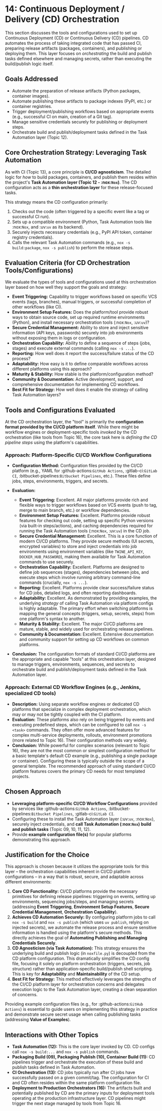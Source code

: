 # 14: Continuous Deployment / Delivery (CD) Orchestration

This section discusses the tools and configurations used to set up Continuous Deployment (CD) or Continuous Delivery (CD) pipelines. CD automates the process of taking integrated code that has passed CI, preparing release artifacts (packages, containers), and publishing or deploying them. This layer focuses on _orchestrating_ the build and publish tasks defined elsewhere and managing secrets, rather than executing the build/publish logic itself.

## Goals Addressed

- Automate the preparation of release artifacts (Python packages, container images).
- Automate publishing these artifacts to package indexes (PyPI, etc.) or container registries.
- Trigger deployment/publishing workflows based on appropriate events (e.g., successful CI on main, creation of a Git tag).
- Manage sensitive credentials securely for publishing or deployment steps.
- Orchestrate build and publish/deployment tasks defined in the Task Automation layer (Topic 12).

## Core Orchestration Strategy: Leveraging Task Automation

As with CI (Topic 13), a core principle is **CI/CD agnosticism**. The detailed logic for _how_ to build packages, containers, and publish them resides within the project's **Task Automation layer (Topic 12 - :nox:`Nox`)**. The CD configuration acts as a **thin orchestration layer** for these release-focused tasks.

This strategy means the CD configuration primarily:

1.  Checks out the code (often triggered by a specific event like a tag or successful CI run).
2.  Sets up a compatible environment (Python, Task Automation tools like :nox:`Nox`, and :uv:`uv` as its backend).
3.  Securely injects necessary credentials (e.g., PyPI API token, container registry credentials).
4.  Calls the relevant Task Automation commands (e.g., `nox -s build:package`, `nox -s publish`) to perform the release steps.

## Evaluation Criteria (for CD Orchestration Tools/Configurations)

We evaluate the types of tools and configurations used at this orchestration layer based on how well they support the goals and strategy:

- **Event Triggering:** Capability to trigger workflows based on specific VCS events (tags, branches), manual triggers, or successful completion of other workflows (like CI).
- **Environment Setup Features:** Does the platform/tool provide robust ways to obtain source code, set up required runtime environments (Python), and install necessary orchestration tools (:nox:`Nox`, :uv:`uv`)?
- **Secure Credential Management:** Ability to store and inject sensitive information (API keys, passwords) securely into job environments without exposing them in logs or configuration.
- **Orchestration Capability:** Ability to define a sequence of steps (jobs, stages) and execute external commands (calling `nox -s ...`).
- **Reporting:** How well does it report the success/failure status of the CD process?
- **Adaptability:** How easy is it to define comparable workflows across different platforms using this approach?
- **Maturity & Stability:** How stable is the platform/configuration method?
- **Community & Documentation:** Active development, support, and comprehensive documentation for implementing CD workflows.
- **Best Fit for Strategy:** How well does it enable the strategy of calling Task Automation layers?

## Tools and Configurations Evaluated

At the CD orchestration layer, the "tool" is primarily the **configuration format provided by the CI/CD platform itself**. While there might be workflow engines or deployment-specific tools _invoked by_ the CD orchestration (like tools from Topic 16), the core task here is _defining the CD pipeline steps_ using the platform's capabilities.

### Approach: Platform-Specific CI/CD Workflow Configurations

- **Configuration Method:** Configuration files provided by the CI/CD platform (e.g., YAML for :github-actions:`GitHub Actions`, :gitlab-ci:`GitLab CI`, :bitbucket-pipelines:`Bitbucket Pipelines`, etc.). These files define jobs, steps, environments, triggers, and secrets.
- **Evaluation:**

  - **Event Triggering:** Excellent. All major platforms provide rich and flexible ways to trigger workflows based on VCS events (push to tag, merge to main branch, etc.) or workflow dependencies.
  - **Environment Setup Features:** Excellent. Platforms provide robust features for checking out code, setting up specific Python versions (via built-in steps/actions), and caching dependencies required for running the Task Automation tools (:nox:`Nox`, :uv:`uv`) in the CD job.
  - **Secure Credential Management:** Excellent. This is a core function of modern CI/CD platforms. They provide secure methods (UI secrets, encrypted variables) to store and inject credentials into job environments using environment variables (like `TWINE_API_KEY`, `DOCKER_HUB_PASSWORD`), making them available for Task Automation commands to use securely.
  - **Orchestration Capability:** Excellent. Platforms are designed to define job sequences (stages), dependencies between jobs, and execute steps which involve running arbitrary command-line commands (crucially, `nox -s ...`).
  - **Reporting:** Excellent. Platforms provide clear success/failure status for CD jobs, detailed logs, and often reporting dashboards.
  - **Adaptability:** Excellent. As demonstrated by providing examples, the underlying _strategy_ of calling Task Automation via platform configs is highly adaptable. The primary effort when switching platforms is mapping the general concepts (triggers, setup, secrets, steps) from one platform's syntax to another.
  - **Maturity & Stability:** Excellent. The major CI/CD platforms are mature, stable, and widely used for orchestrating release pipelines.
  - **Community & Documentation:** Excellent. Extensive documentation and community support for setting up CD workflows on common platforms.

- **Conclusion:** The configuration formats of standard CI/CD platforms are the appropriate and capable "tools" at this orchestration layer, designed to manage triggers, environments, sequences, and secrets to orchestrate build and publish/deployment tasks defined in the Task Automation layer.

### Approach: External CD Workflow Engines (e.g., Jenkins, specialized CD tools)

- **Description:** Using separate workflow engines or dedicated CD platforms that specialize in complex deployment orchestration, which may or may not be tightly coupled with the CI platform.
- **Evaluation:** These platforms also rely on being triggered by events and executing predefined steps, which can be configured to call `nox -s <task>` commands. They often offer more advanced features for complex multi-service deployments, rollouts, environment promotions (more related to Topic 16). Their configuration methods vary widely.
- **Conclusion:** While powerful for complex scenarios (relevant to Topic 16), they are not the most common or simplest configuration method for a basic template's default CD example (e.g., publishing a single package or container). Configuring these is typically outside the scope of a general template. The recommended approach of using standard CI/CD platform features covers the primary CD needs for most templated projects.

## Chosen Approach

- **Leveraging platform-specific CI/CD Workflow Configurations** provided by services like :github-actions:`GitHub Actions`, :bitbucket-pipelines:`Bitbucket Pipelines`, :gitlab-ci:`GitLab CI`.
- Configuring these to install the Task Automation layer (:uv:`uv`, :nox:`Nox`), securely inject credentials, and **call Task Automation (:nox:`Nox`) build and publish tasks** (Topic 09, 10, 11, 12).
- Provide **example configuration file(s)** for popular platforms demonstrating this approach.

## Justification for the Choice

This approach is chosen because it utilizes the appropriate tools for this layer – the orchestration capabilities inherent in CI/CD platform configurations – in a way that is robust, secure, and adaptable across different environments:

1.  **Core CD Functionality:** CI/CD platforms provide the necessary primitives for defining release pipelines: triggering on events, setting up environments, sequencing jobs/steps, and managing secrets (addressing **Event Triggering**, **Environment Setup Features**, **Secure Credential Management**, **Orchestration Capability**).
2.  **Achieves CD Automation Securely:** By configuring platform jobs to call `nox -s build` and `nox -s publish` (which uses `uv publish`, relying on injected secrets), we automate the release process and ensure sensitive information is handled using the platform's secure methods. This directly achieves the goal of **Automating Publishing and Managing Credentials Securely**.
3.  **CD Agnosticism (via Task Automation):** This strategy ensures the underlying build and publish logic (in `noxfile.py`) is decoupled from the CD platform configuration. This dramatically simplifies the CD config file, focusing it solely on platform orchestration (triggers, secrets, job structure) rather than application-specific build/publish shell scripting. This is key for **Adaptability** and **Maintainability** of the CD setup.
4.  **Best Fit for Strategy:** This method effectively leverages the strengths of the CI/CD platform layer for orchestration concerns and delegates execution logic to the Task Automation layer, creating a clean separation of concerns.

Providing example configuration files (e.g., for :github-actions:`GitHub Actions`) is essential to guide users on implementing this strategy in practice and demonstrate secure secret usage when calling publishing tasks (addressing **Value of Examples**).

## Interactions with Other Topics

- **Task Automation (12):** This is the core layer invoked by CD. CD configs call `nox -s build:...` and `nox -s publish` commands.
- **Packaging Build (09), Packaging Publish (10), Container Build (11):** CD pipelines trigger and orchestrate the execution of these build and publish tasks defined in Task Automation.
- **CI Orchestration (13):** CD jobs typically run after CI jobs have successfully passed on a given commit/tag. The configuration for CI and CD often resides within the same platform configuration file.
- **Deployment to Production Orchestrators (16):** The artifacts built and potentially published by CD are the primary inputs for deployment tools operating at the production infrastructure layer. CD pipelines might trigger the next stage managed by tools from Topic 16.
